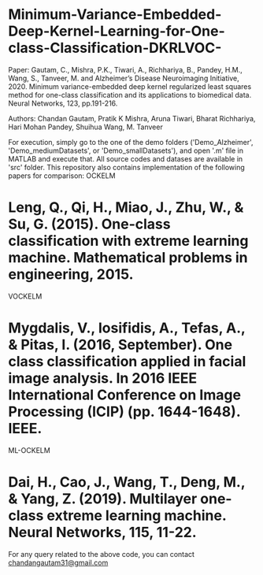 # Minimum-Variance-Embedded-Deep-Kernel-Learning-for-One-class-Classification-DKRLVOC-

Paper: Gautam, C., Mishra, P.K., Tiwari, A., Richhariya, B., Pandey, H.M., Wang, S., Tanveer, M. and Alzheimer’s Disease Neuroimaging Initiative, 2020. Minimum variance-embedded deep kernel regularized least squares method for one-class classification and its applications to biomedical data. Neural Networks, 123, pp.191-216.

Authors: Chandan Gautam, Pratik K Mishra, Aruna Tiwari, Bharat Richhariya, Hari Mohan Pandey, Shuihua Wang, M. Tanveer

For execution, simply go to the one of the demo folders ('Demo_Alzheimer', 'Demo_mediumDatasets', or 'Demo_smallDatasets'), and open '.m' file in MATLAB and execute that. All source codes and datases are available in 'src' folder.
This repository also contains implementation of the following papers for comparison:
OCKELM
# Leng, Q., Qi, H., Miao, J., Zhu, W., & Su, G. (2015). One-class classification with extreme learning machine. Mathematical problems in engineering, 2015.

VOCKELM
# Mygdalis, V., Iosifidis, A., Tefas, A., & Pitas, I. (2016, September). One class classification applied in facial image analysis. In 2016 IEEE International Conference on Image Processing (ICIP) (pp. 1644-1648). IEEE.

ML-OCKELM
# Dai, H., Cao, J., Wang, T., Deng, M., & Yang, Z. (2019). Multilayer one-class extreme learning machine. Neural Networks, 115, 11-22.

For any query related to the above code, you can contact chandangautam31@gmail.com
